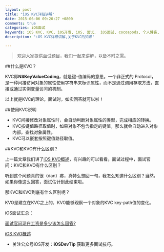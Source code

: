 ```yaml
---
layout: post
title: "iOS KVC详细讲解"
date: 2015-06-06 09:20:27 +0800
comments: true
categories: iOS面试
keywords: iOS KVC, KVC, iOS开发, iOS, 面试,  iOS面试, cocoapods, 个人博客, 刚刚在线
description: "iOS KVC详细讲解,关于KVC的知识"

---
```


>欢迎大家提供面试题目，我们一起来讲解，以备不时之需。

##什么是KVC？

KVC即**NSKeyValueCoding**，就是键-值编码的意思。一个非正式的 Protocol，是一种间接访问对象的属性使用字符串来标识属性，而不是通过调用存取方法，直接或通过实例变量访问的机制。

以上就是KVC的理论，面试时，如实回答就可以啦！

##使用KVC说明

* KVC间接修改对象属性时，会自动判断对象属性的类型，完成相应的转换。
* KVC按键值路径取值时，如果对象不包含指定的键值，那么就会自动进入对象内部，查找对象属性。
* KVC可以嵌套按照键值路径取值。

##KVC和KVO有什么区别？


上一篇文章我们讲了[iOS KVO概述](http://www.superqq.com/blog/2015/06/05/ios-kvogai-shu-yu-shi-jian/)，有兴趣的可以看看。面试过程中，面试官问：KVC和KVO有什么区别？

听到这个问题真的很（dan）疼，真特么想回一句，我怎么知道什么区别？当然，如果你像这么回答，面试估计到此结束啦。

那KVC和KVO到底有什么区别呢？

KVO是建立在KVC之上的，KVO能够观察一个对象的KVC key-path值的变化。

iOS面试汇总：

[面试官问现在工资是多少该怎么回答?](http://www.superqq.com/blog/2015/06/04/mian-shi-guan-wen-xian-zai-gong-zi-shi-duo-shao-gai-zen-yao-hui-da/)

[iOS KVO概述](http://www.superqq.com/blog/2015/06/05/ios-kvogai-shu-yu-shi-jian/)


* 关注公众号iOS开发：**iOSDevTip** 获取更多面试技巧。